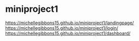 # miniproject1

https://michellegibbons15.github.io/miniproject1/landingpage/
https://michellegibbons15.github.io/miniproject1/login/
https://michellegibbons15.github.io/miniproject1/dashboard/
